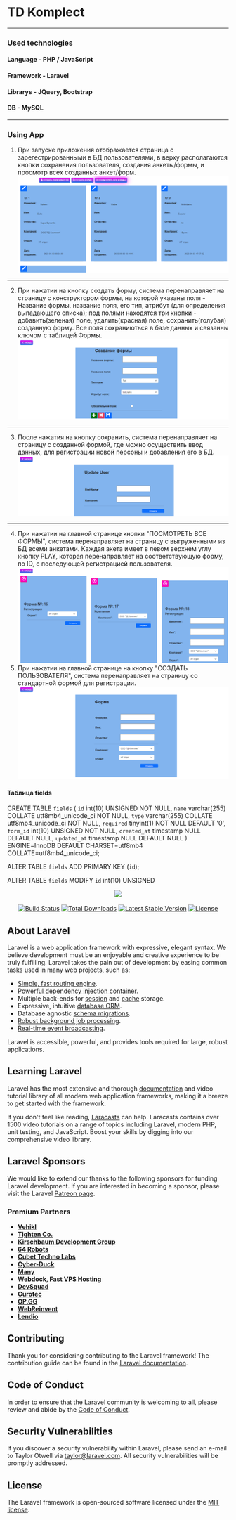 # TD Komplect
____
### Used technologies
#### Language - PHP / JavaScript
#### Framework - Laravel
#### Librarys - JQuery, Bootstrap
#### DB - MySQL
____
### Using App 
1) При запуске приложения отображается страница с зарегестрированными в БД пользователями, в верху располагаются кнопки сохранения пользователя, создания анкеты/формы, и просмотр всех созданных анкет/форм.
![Start page of Application](https://github.com/bembel1993/imgForDiplom/blob/main/1php.png)
____
2) При нажатии на кнопку создать форму, система перенаправляет на страницу с конструктором формы, на которой указаны поля - Название формы, название поля, его тип, атрибут (для определения выпадающего списка); под полями находятся три кнопки - добавить(зеленая) поле, удалить(красная) поле, сохранить(голубая) созданную форму. Все поля сохраниються в базе данных и связанны ключом с таблицей Формы. 
![Start page of Application](https://github.com/bembel1993/imgForDiplom/blob/main/2php.png)
____
3) После нажатия на кнопку сохранить, система перенаправляет на страницу с созданной формой, где можно осуществить ввод данных, для регистрации новой персоны и добавления его в БД.
![Start page of Application](https://github.com/bembel1993/imgForDiplom/blob/main/3php.png)
____
4) При нажатии на главной странице кнопки "ПОСМОТРЕТЬ ВСЕ ФОРМЫ", система перенаправляет на страницу с выгруженными из БД всеми анкетами. Каждая акета имеет в левом верхнем углу кнопку PLAY, которая перенаправляет на соответствующую форму, по ID, с последующей регистрацией пользователя.
![Start page of Application](https://github.com/bembel1993/imgForDiplom/blob/main/4php.png)
5) При нажатии на главной странице на кнопку "СОЗДАТЬ ПОЛЬЗОВАТЕЛЯ", система перенаправляет на страницу со стандартной формой для регистрации.
![Start page of Application](https://github.com/bembel1993/imgForDiplom/blob/main/5php.png)

#### Таблица fields
CREATE TABLE `fields` (
  `id` int(10) UNSIGNED NOT NULL,
  `name` varchar(255) COLLATE utf8mb4_unicode_ci NOT NULL,
  `type` varchar(255) COLLATE utf8mb4_unicode_ci NOT NULL,
  `required` tinyint(1) NOT NULL DEFAULT '0',
  `form_id` int(10) UNSIGNED NOT NULL,
  `created_at` timestamp NULL DEFAULT NULL,
  `updated_at` timestamp NULL DEFAULT NULL
) ENGINE=InnoDB DEFAULT CHARSET=utf8mb4 COLLATE=utf8mb4_unicode_ci;

ALTER TABLE `fields`
  ADD PRIMARY KEY (`id`);

ALTER TABLE `fields`
  MODIFY `id` int(10) UNSIGNED

<p align="center"><a href="https://laravel.com" target="_blank"><img src="https://raw.githubusercontent.com/laravel/art/master/logo-lockup/5%20SVG/2%20CMYK/1%20Full%20Color/laravel-logolockup-cmyk-red.svg" width="400"></a></p>

<p align="center">
<a href="https://travis-ci.org/laravel/framework"><img src="https://travis-ci.org/laravel/framework.svg" alt="Build Status"></a>
<a href="https://packagist.org/packages/laravel/framework"><img src="https://img.shields.io/packagist/dt/laravel/framework" alt="Total Downloads"></a>
<a href="https://packagist.org/packages/laravel/framework"><img src="https://img.shields.io/packagist/v/laravel/framework" alt="Latest Stable Version"></a>
<a href="https://packagist.org/packages/laravel/framework"><img src="https://img.shields.io/packagist/l/laravel/framework" alt="License"></a>
</p>

## About Laravel

Laravel is a web application framework with expressive, elegant syntax. We believe development must be an enjoyable and creative experience to be truly fulfilling. Laravel takes the pain out of development by easing common tasks used in many web projects, such as:

- [Simple, fast routing engine](https://laravel.com/docs/routing).
- [Powerful dependency injection container](https://laravel.com/docs/container).
- Multiple back-ends for [session](https://laravel.com/docs/session) and [cache](https://laravel.com/docs/cache) storage.
- Expressive, intuitive [database ORM](https://laravel.com/docs/eloquent).
- Database agnostic [schema migrations](https://laravel.com/docs/migrations).
- [Robust background job processing](https://laravel.com/docs/queues).
- [Real-time event broadcasting](https://laravel.com/docs/broadcasting).

Laravel is accessible, powerful, and provides tools required for large, robust applications.

## Learning Laravel

Laravel has the most extensive and thorough [documentation](https://laravel.com/docs) and video tutorial library of all modern web application frameworks, making it a breeze to get started with the framework.

If you don't feel like reading, [Laracasts](https://laracasts.com) can help. Laracasts contains over 1500 video tutorials on a range of topics including Laravel, modern PHP, unit testing, and JavaScript. Boost your skills by digging into our comprehensive video library.

## Laravel Sponsors

We would like to extend our thanks to the following sponsors for funding Laravel development. If you are interested in becoming a sponsor, please visit the Laravel [Patreon page](https://patreon.com/taylorotwell).

### Premium Partners

- **[Vehikl](https://vehikl.com/)**
- **[Tighten Co.](https://tighten.co)**
- **[Kirschbaum Development Group](https://kirschbaumdevelopment.com)**
- **[64 Robots](https://64robots.com)**
- **[Cubet Techno Labs](https://cubettech.com)**
- **[Cyber-Duck](https://cyber-duck.co.uk)**
- **[Many](https://www.many.co.uk)**
- **[Webdock, Fast VPS Hosting](https://www.webdock.io/en)**
- **[DevSquad](https://devsquad.com)**
- **[Curotec](https://www.curotec.com/services/technologies/laravel/)**
- **[OP.GG](https://op.gg)**
- **[WebReinvent](https://webreinvent.com/?utm_source=laravel&utm_medium=github&utm_campaign=patreon-sponsors)**
- **[Lendio](https://lendio.com)**

## Contributing

Thank you for considering contributing to the Laravel framework! The contribution guide can be found in the [Laravel documentation](https://laravel.com/docs/contributions).

## Code of Conduct

In order to ensure that the Laravel community is welcoming to all, please review and abide by the [Code of Conduct](https://laravel.com/docs/contributions#code-of-conduct).

## Security Vulnerabilities

If you discover a security vulnerability within Laravel, please send an e-mail to Taylor Otwell via [taylor@laravel.com](mailto:taylor@laravel.com). All security vulnerabilities will be promptly addressed.

## License

The Laravel framework is open-sourced software licensed under the [MIT license](https://opensource.org/licenses/MIT).
